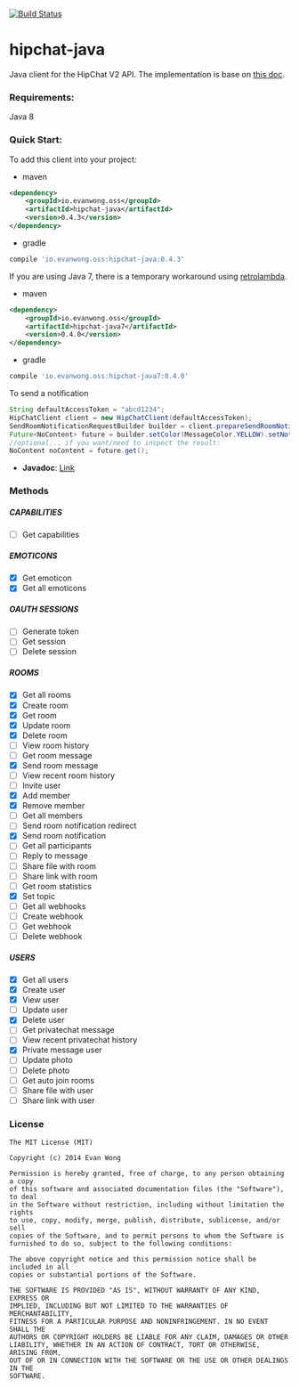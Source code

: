 [![Build Status](https://snap-ci.com/evanwong/hipchat-java/branch/develop/build_image)](https://snap-ci.com/evanwong/hipchat-java/branch/develop)

hipchat-java
============
Java client for the HipChat V2 API. The implementation is base on [this doc](https://www.hipchat.com/docs/apiv2).


###  Requirements:
Java 8

### Quick Start:
To add this client into your project:

* maven
```xml
<dependency>
    <groupId>io.evanwong.oss</groupId>
    <artifactId>hipchat-java</artifactId>
    <version>0.4.3</version>
</dependency>
```
* gradle
```gradle
compile 'io.evanwong.oss:hipchat-java:0.4.3'
```

If you are using Java 7, there is a temporary workaround using [retrolambda](https://github.com/orfjackal/retrolambda).

* maven
```xml
<dependency>
    <groupId>io.evanwong.oss</groupId>
    <artifactId>hipchat-java7</artifactId>
    <version>0.4.0</version>
</dependency>
```
* gradle
```gradle
compile 'io.evanwong.oss:hipchat-java7:0.4.0'
```

To send a notification
```java
String defaultAccessToken = "abcd1234";
HipChatClient client = new HipChatClient(defaultAccessToken);
SendRoomNotificationRequestBuilder builder = client.prepareSendRoomNotificationRequestBuilder("myRoom", "hello world!");
Future<NoContent> future = builder.setColor(MessageColor.YELLOW).setNotify(true).build().execute();
//optional... if you want/need to inspect the result:
NoContent noContent = future.get();
```

* **Javadoc**: [Link](http://evanwong.github.io/hipchat-java/javadoc)

### Methods

##### CAPABILITIES
- [ ] Get capabilities

##### EMOTICONS
- [x] Get emoticon
- [x] Get all emoticons

##### OAUTH SESSIONS
- [ ] Generate token
- [ ] Get session
- [ ] Delete session

##### ROOMS
- [x] Get all rooms
- [x] Create room
- [x] Get room
- [x] Update room
- [x] Delete room
- [ ] View room history
- [ ] Get room message
- [x] Send room message
- [ ] View recent room history
- [ ] Invite user
- [x] Add member
- [x] Remove member
- [ ] Get all members
- [ ] Send room notification redirect
- [x] Send room notification
- [ ] Get all participants
- [ ] Reply to message
- [ ] Share file with room
- [ ] Share link with room
- [ ] Get room statistics
- [x] Set topic
- [ ] Get all webhooks
- [ ] Create webhook
- [ ] Get webhook
- [ ] Delete webhook

##### USERS
- [x] Get all users
- [x] Create user
- [x] View user
- [ ] Update user
- [x] Delete user
- [ ] Get privatechat message
- [ ] View recent privatechat history
- [x] Private message user
- [ ] Update photo
- [ ] Delete photo
- [ ] Get auto join rooms
- [ ] Share file with user
- [ ] Share link with user

### License

    The MIT License (MIT)

    Copyright (c) 2014 Evan Wong

    Permission is hereby granted, free of charge, to any person obtaining a copy
    of this software and associated documentation files (the "Software"), to deal
    in the Software without restriction, including without limitation the rights
    to use, copy, modify, merge, publish, distribute, sublicense, and/or sell
    copies of the Software, and to permit persons to whom the Software is
    furnished to do so, subject to the following conditions:

    The above copyright notice and this permission notice shall be included in all
    copies or substantial portions of the Software.

    THE SOFTWARE IS PROVIDED "AS IS", WITHOUT WARRANTY OF ANY KIND, EXPRESS OR
    IMPLIED, INCLUDING BUT NOT LIMITED TO THE WARRANTIES OF MERCHANTABILITY,
    FITNESS FOR A PARTICULAR PURPOSE AND NONINFRINGEMENT. IN NO EVENT SHALL THE
    AUTHORS OR COPYRIGHT HOLDERS BE LIABLE FOR ANY CLAIM, DAMAGES OR OTHER
    LIABILITY, WHETHER IN AN ACTION OF CONTRACT, TORT OR OTHERWISE, ARISING FROM,
    OUT OF OR IN CONNECTION WITH THE SOFTWARE OR THE USE OR OTHER DEALINGS IN THE
    SOFTWARE.
